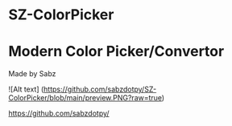 # SZ-ColorPicker
# Modern Color Picker/Convertor
Made by Sabz

![Alt text] (https://github.com/sabzdotpy/SZ-ColorPicker/blob/main/preview.PNG?raw=true)

https://github.com/sabzdotpy/
